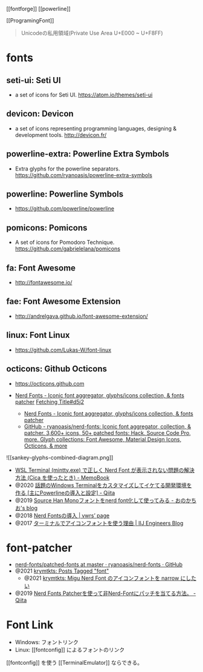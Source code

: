 [[fontforge]] [[powerline]]

[[ProgramingFont]]

> Unicodeの私用領域(Private Use Area U+E000 ~ U+F8FF)

# fonts
## seti-ui: Seti UI
- a set of icons for Seti UI. https://atom.io/themes/seti-ui
## devicon: Devicon
- a set of icons representing programming languages, designing & development tools. http://devicon.fr/
## powerline-extra: Powerline Extra Symbols
- Extra glyphs for the powerline separators. https://github.com/ryanoasis/powerline-extra-symbols
## powerline: Powerline Symbols
- https://github.com/powerline/powerline

## pomicons: Pomicons
- A set of icons for Pomodoro Technique. https://github.com/gabrielelana/pomicons

## fa: Font Awesome
- http://fontawesome.io/
## fae: Font Awesome Extension
- http://andrelgava.github.io/font-awesome-extension/
## linux: Font Linux
- https://github.com/Lukas-W/font-linux
## octicons: Github Octicons
- https://octicons.github.com

- [Nerd Fonts - Iconic font aggregator, glyphs/icons collection, & fonts patcher](https://www.nerdfonts.com/)
[Fetching Title#d5j2](https://github.com/ryanoasis/nerd-fonts)
	- [Nerd Fonts - Iconic font aggregator, glyphs/icons collection, & fonts patcher](https://www.nerdfonts.com/font-downloads)
	- [GitHub - ryanoasis/nerd-fonts: Iconic font aggregator, collection, & patcher. 3,600+ icons, 50+ patched fonts: Hack, Source Code Pro, more. Glyph collections: Font Awesome, Material Design Icons, Octicons, & more](https://github.com/ryanoasis/nerd-fonts)

![[sankey-glyphs-combined-diagram.png]]

- [WSL Terminal (mintty.exe) で正しく Nerd Font が表示されない問題の解決方法 (Cica を使ったとき) - MemoBook](https://scrapbox.io/tamago324vim/WSL_Terminal_(mintty.exe)_%E3%81%A7%E6%AD%A3%E3%81%97%E3%81%8F_Nerd_Font_%E3%81%8C%E8%A1%A8%E7%A4%BA%E3%81%95%E3%82%8C%E3%81%AA%E3%81%84%E5%95%8F%E9%A1%8C%E3%81%AE%E8%A7%A3%E6%B1%BA%E6%96%B9%E6%B3%95_(Cica_%E3%82%92%E4%BD%BF%E3%81%A3%E3%81%9F%E3%81%A8%E3%81%8D))
- @2020 [話題のWindows Terminalをカスタマイズしてイケてる開発環境を作る [主にPowerlineの導入と設定] - Qiita](https://qiita.com/kitune_chan/items/ca9491813ed27ee0e481)
- @2019 [Source Han Monoフォントをnerd font化して使ってみる - おのかちお's blog](https://blog.katio.net/page/onokatio-adc2019-day7-sourcehan-nerdfont)
- @2018 [Nerd Fontsの導入 | vwrs’ page](https://vwrs.github.io/font/2018/09/26/nerd-fonts/)
- @2017 [ターミナルでアイコンフォントを使う理由 | IIJ Engineers Blog](https://eng-blog.iij.ad.jp/archives/421)

# font-patcher

- [nerd-fonts/patched-fonts at master · ryanoasis/nerd-fonts · GitHub](https://github.com/ryanoasis/nerd-fonts/tree/master/patched-fonts)
- @2021 [krymtkts: Posts Tagged "font"](https://krymtkts.github.io/tags/font)
	- @2021 [krymtkts: Migu Nerd Font のアイコンフォントを narrow にしたい](https://krymtkts.github.io/posts/2021-05-07-i-want-to-resize-migu-icon)
- @2019 [Nerd Fonts Patcherを使って非Nerd-Fontにパッチを当てる方法。 - Qiita](https://qiita.com/Suzukaze31/items/ddcc6d9a0a9da19f6ee3)

# Font Link

-   Windows: フォントリンク
-   Linux: [[fontconfig]] によるフォントのリンク

[[fontconfig]] を使う [[TerminalEmulator]] ならできる。
